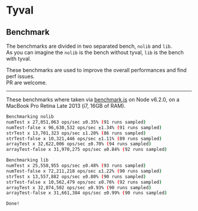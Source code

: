 # Tyval

## Benchmark

The benchmarks are divided in two separated bench, `nolib` and `lib`.  
As you can imagine the `nolib` is the bench without tyval, `lib` is the bench with tyval.  

These benchmarks are used to improve the overall performances and find perf issues.  
PR are welcome.  
___
These benchmarks where taken via [benchmark.js](https://github.com/bestiejs/benchmark.js/) on Node v6.2.0, on a MacBook Pro Retina Late 2013 (i7, 16GB of RAM).
```bash
Benchmarking nolib
numTest x 27,051,063 ops/sec ±0.35% (91 runs sampled)
numTest-false x 96,630,532 ops/sec ±1.34% (91 runs sampled)
strTest x 13,701,323 ops/sec ±1.20% (86 runs sampled)
strTest-false x 10,321,446 ops/sec ±1.11% (89 runs sampled)
arrayTest x 32,622,006 ops/sec ±0.70% (94 runs sampled)
arrayTest-false x 31,970,275 ops/sec ±0.84% (92 runs sampled)

Benchmarking lib
numTest x 25,558,955 ops/sec ±0.48% (93 runs sampled)
numTest-false x 72,211,218 ops/sec ±1.22% (90 runs sampled)
strTest x 13,557,882 ops/sec ±0.80% (90 runs sampled)
strTest-false x 10,562,479 ops/sec ±0.76% (92 runs sampled)
arrayTest x 32,074,502 ops/sec ±0.93% (90 runs sampled)
arrayTest-false x 31,661,384 ops/sec ±0.99% (90 runs sampled)

Done!
```
